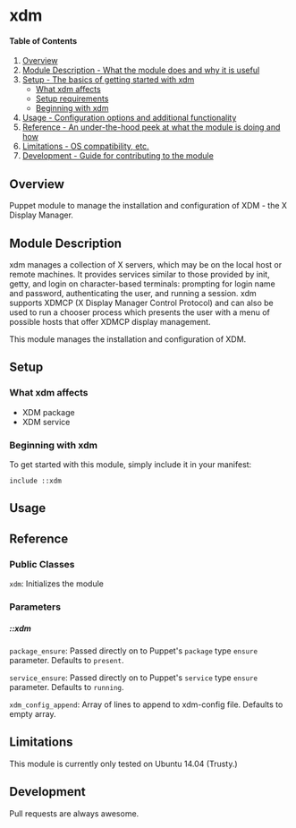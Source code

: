 # xdm

#### Table of Contents

1. [Overview](#overview)
2. [Module Description - What the module does and why it is useful](#module-description)
3. [Setup - The basics of getting started with xdm](#setup)
    * [What xdm affects](#what-xdm-affects)
    * [Setup requirements](#setup-requirements)
    * [Beginning with xdm](#beginning-with-xdm)
4. [Usage - Configuration options and additional functionality](#usage)
5. [Reference - An under-the-hood peek at what the module is doing and how](#reference)
5. [Limitations - OS compatibility, etc.](#limitations)
6. [Development - Guide for contributing to the module](#development)

## Overview

Puppet module to manage the installation and configuration of XDM - the X Display Manager.

## Module Description

xdm manages a collection of X servers, which may be on the local host or remote machines. It provides services similar to those provided by init, getty, and login on character-based terminals: prompting for login name and password, authenticating the user, and running a session. xdm supports XDMCP (X Display Manager Control Protocol) and can also be used to run a chooser process which presents the user with a menu of possible hosts that offer XDMCP display management.

This module manages the installation and configuration of XDM.

## Setup

### What xdm affects

- XDM package
- XDM service

### Beginning with xdm

To get started with this module, simply include it in your manifest:

```puppet
include ::xdm
```

## Usage

## Reference

### Public Classes

`xdm`: Initializes the module

### Parameters

##### ::xdm

`package_ensure`: Passed directly on to Puppet's `package` type `ensure` parameter. Defaults to `present`.

`service_ensure`: Passed directly on to Puppet's `service` type `ensure` parameter. Defaults to `running`.

`xdm_config_append`: Array of lines to append to xdm-config file. Defaults to empty array.

## Limitations

This module is currently only tested on Ubuntu 14.04 (Trusty.)

## Development

Pull requests are always awesome.
